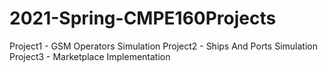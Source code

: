 # 2021-Spring-CMPE160Projects

Project1 - GSM Operators Simulation
Project2 - Ships And Ports Simulation
Project3 - Marketplace Implementation
